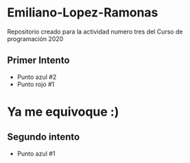 # Emiliano-Lopez-Ramonas
Repositorio creado para la actividad numero tres del Curso de programación 2020
## Primer Intento
+ Punto azul #2
+ Punto rojo #1
# Ya me equivoque :)
## Segundo intento
+ Punto azul #1

